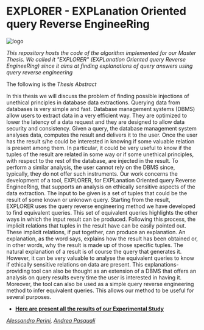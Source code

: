 # EXPLORER - EXPLanation Oriented query Reverse EngineeRing

![logo](https://i.imgur.com/NZ63rQm.png)

_This repository hosts the code of the algorithm implemented for our Master Thesis. We called it "EXPLORER" (EXPLanation Oriented query Reverse EngineeRing) since it aims at finding explanations of query answers using query reverse engineering_

The following is the _Thesis Abstract_

In this thesis we will discuss the problem of finding possible injections
of unethical principles in database data extractions. Querying
data from databases is very simple and fast. Database management
systems (DBMS) allow users to extract data in a very efficient
way. They are optimized to lower the latency of a data request and
they are designed to allow data security and consistency. Given a
query, the database management system analyses data, computes
the result and delivers it to the user. Once the user has the result
s/he could be interested in knowing if some valuable relation is
present among them. In particular, it could be very useful to know
if the tuples of the result are related in some way or if some unethical
principles, with respect to the rest of the database, are injected
in the result. To perform a similar analysis, the user cannot rely
on the DBMS since, typically, they do not offer such instruments.
Our work concerns the development of a tool, EXPLORER, for EXPLanation
Oriented query Reverse EngineeRing, that supports an
analysis on ethically sensitive aspects of the data extraction. The
input to be given is a set of tuples that could be the result of some
known or unknown query. Starting from the result, EXPLORER
uses the query reverse engineering method we have developed to
find equivalent queries. This set of equivalent queries highlights
the other ways in which the input result can be produced. Following
this process, the implicit relations that tuples in the result
have can be easily pointed out. These implicit relations, if put together,
can produce an explanation. An explanation, as the word
says, explains how the result has been obtained or, in other words,
why the result is made up of those specific tuples. The natural
explanation of a result is of course the query that generates it.
However, it can be very valuable to analyse the equivalent queries
to know if ethically sensitive relations on data are present. This
explanations-providing tool can also be thought as an extension
of a DBMS that offers an analysis on query results every time the
user is interested in having it. Moreover, the tool can also be used
as a simple query reverse engineering method to infer equivalent
queries. This allows our method to be useful for several purposes.

- [**Here are present all the results of our Experimental Study**](https://www.dropbox.com/s/pp9g1y73z1kct2r/tests_results.zip?dl=0)

_[Alessandro Perini](https://github.com/perini93), [Andrea Pasquali](https://github.com/AndreaPasquali)_       
